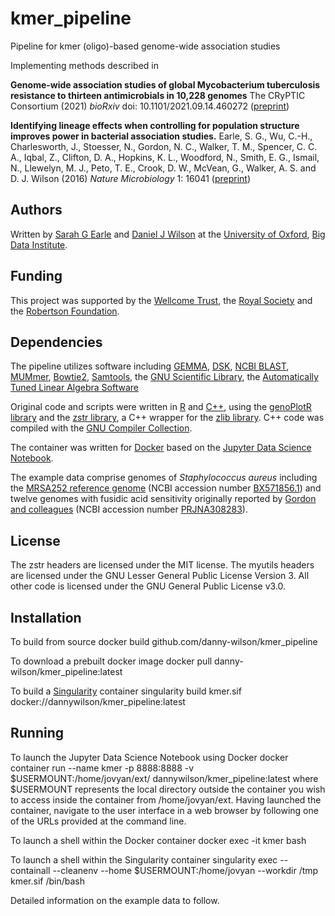 # kmer_pipeline
Pipeline for kmer (oligo)-based genome-wide association studies

Implementing methods described in

**Genome-wide association studies of global Mycobacterium tuberculosis resistance to thirteen antimicrobials in 10,228 genomes**
The CRyPTIC Consortium (2021)
*bioRxiv* doi: 10.1101/2021.09.14.460272 ([preprint](https://www.biorxiv.org/content/10.1101/2021.09.14.460272))

**Identifying lineage effects when controlling for population structure improves power in bacterial association studies.**
Earle, S. G., Wu, C.-H., Charlesworth, J., Stoesser, N., Gordon, N. C., Walker, T. M., Spencer, C. C. A., Iqbal, Z., Clifton, D. A., Hopkins, K. L., Woodford, N., Smith, E. G., Ismail, N., Llewelyn, M. J., Peto, T. E., Crook, D. W., McVean, G., Walker, A. S. and D. J. Wilson (2016)
*Nature Microbiology* 1: 16041 ([preprint](http://arxiv.org/abs/1510.06863))

## Authors
Written by [Sarah G Earle](https://github.com/sgearle) and [Daniel J Wilson](https://github.com/danny-wilson) at the [University of Oxford](https://www.ox.ac.uk), [Big Data Institute](https://www.bdi.ox.ac.uk).

## Funding
This project was supported by the [Wellcome Trust](https://wellcome.org), the [Royal Society](https://royalsociety.org) and the [Robertson Foundation](https://robertsonfoundation.org).

## Dependencies
The pipeline utilizes software including [GEMMA](https://github.com/genetics-statistics/GEMMA), [DSK](https://github.com/GATB/dsk), [NCBI BLAST](https://blast.ncbi.nlm.nih.gov/Blast.cgi), [MUMmer](http://mummer.sourceforge.net), [Bowtie2](http://bowtie-bio.sourceforge.net/bowtie2/index.shtml), [Samtools](http://www.htslib.org), the [GNU Scientific Library](https://www.gnu.org/software/gsl/), the [Automatically Tuned Linear Algebra Software](http://math-atlas.sourceforge.net)

Original code and scripts were written in [R](https://www.r-project.org) and [C++](https://isocpp.org), using the [genoPlotR library](https://cran.r-project.org/web/packages/genoPlotR/index.html) and the [zstr library](https://github.com/mateidavid/zstr), a C++ wrapper for the [zlib library](https://github.com/madler/zlib). C++ code was compiled with the [GNU Compiler Collection](https://gcc.gnu.org).

The container was written for [Docker](https://www.docker.com) based on the [Jupyter Data Science Notebook](https://jupyter-docker-stacks.readthedocs.io/en/latest/index.html).

The example data comprise genomes of *Staphylococcus aureus* including the [MRSA252 reference genome](https://pubmed.ncbi.nlm.nih.gov/15213324/) (NCBI accession number [BX571856.1](https://www.ncbi.nlm.nih.gov/nuccore/49240382)) and twelve genomes with fusidic acid sensitivity originally reported by [Gordon and colleagues](https://pubmed.ncbi.nlm.nih.gov/24501024/) (NCBI accession number [PRJNA308283](https://www.ncbi.nlm.nih.gov/bioproject/?term=PRJNA308283)).

## License
The zstr headers are licensed under the MIT license. The myutils headers are licensed under the GNU Lesser General Public License Version 3. All other code is licensed under the GNU General Public License v3.0.

## Installation
To build from source
  docker build github.com/danny-wilson/kmer_pipeline

To download a prebuilt docker image
  docker pull danny-wilson/kmer_pipeline:latest

To build a [Singularity](https://sylabs.io/guides/3.3/user-guide/index.html) container
  singularity build kmer.sif docker://dannywilson/kmer_pipeline:latest

## Running
To launch the Jupyter Data Science Notebook using Docker
  docker container run --name kmer -p 8888:8888 -v $USERMOUNT:/home/jovyan/ext/ dannywilson/kmer_pipeline:latest
where $USERMOUNT represents the local directory outside the container you wish to access inside the container from /home/jovyan/ext. Having launched the container, navigate to the user interface in a web browser by following one of the URLs provided at the command line.

To launch a shell within the Docker container
  docker exec -it kmer bash

To launch a shell within the Singularity container
  singularity exec --containall --cleanenv --home $USERMOUNT:/home/jovyan --workdir /tmp kmer.sif /bin/bash

Detailed information on the example data to follow.

